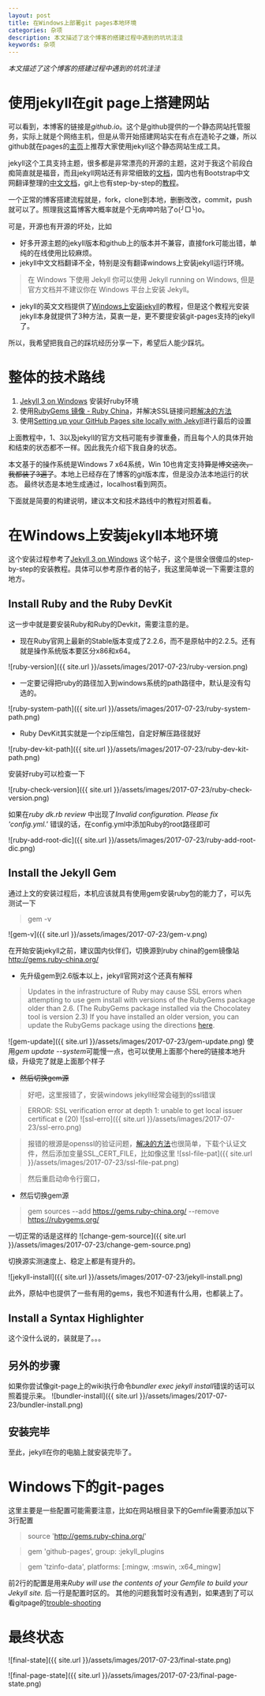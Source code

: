 ```yaml
---
layout: post
title: 在Windows上部署git pages本地环境
categories: 杂项
description: 本文描述了这个博客的搭建过程中遇到的坑坑洼洼
keywords: 杂项
---
```


*本文描述了这个博客的搭建过程中遇到的坑坑洼洼*

# 使用jekyll在git page上搭建网站

可以看到，本博客的链接是*github.io*。这个是github提供的一个静态网站托管服务，实际上就是个网络主机，但是从零开始搭建网站实在有点在造轮子之嫌，所以github就在pages的[主页](https://pages.github.com/)上推荐大家使用jekyll这个静态网站生成工具。

jekyll这个工具支持主题，很多都是非常漂亮的开源的主题，这对于我这个前段白痴简直就是福音，而且jekyll网站还有非常细致的[文档](http://jekyllrb.com/docs/home/)，国内也有Bootstrap中文网翻译整理的[中文文档](http://jekyll.com.cn/)，git上也有step-by-step的[教程](https://help.github.com/articles/using-jekyll-as-a-static-site-generator-with-github-pages/)。

一个正常的博客搭建流程就是，fork，clone到本地，删删改改，commit，push就可以了。照理我这篇博客大概率就是个无病呻吟贴了o(╯□╰)o。

可是，开源也有开源的坏处，比如

- 好多开源主题的jekyll版本和github上的版本并不兼容，直接fork可能出错，单纯的在线使用比较麻烦。
- jekyll中文文档翻译不全，特别是没有翻译windows上安装jekyll运行环境。

> 在 Windows 下使用 Jekyll
你可以使用 Jekyll running on Windows, 但是官方文档并不建议你在 Windows 平台上安装 Jekyll。

- jekyll的英文文档提供了[Windows上安装jekyll](http://jekyllrb.com/docs/windows/)的教程，但是这个教程光安装jekyll本身就提供了3种方法，莫衷一是，更不要提安装git-pages支持的jekyll了。

所以，我希望把我自己的踩坑经历分享一下，希望后人能少踩坑。
# 整体的技术路线
1. [Jekyll 3 on Windows](https://labs.sverrirs.com/jekyll//2-jekyll-gem.html) 安装好ruby环境
2. 使用[RubyGems 镜像 - Ruby China](http://gems.ruby-china.org/)，并解决SSL链接问题[解决的方法](https://gist.github.com/fnichol/867550)
3. 使用[Setting up your GitHub Pages site locally with Jekyll](https://help.github.com/articles/setting-up-your-github-pages-site-locally-with-jekyll/)进行最后的设置

上面教程中，1、3以及jekyll的官方文档可能有步骤重叠，而且每个人的具体开始和结束的状态都不一样。因此我先介绍下我自身的状态。

本文基于的操作系统是Windows 7 x64系统，Win 10也肯定支持~~算是博文这次，我都装了3遍了~~。本地上已经存在了博客的git版本库，但是没办法本地运行的状态。
最终状态是本地生成通过，localhost看到网页。

下面就是简要的构建说明，建议本文和技术路线中的教程对照着看。


# 在Windows上安装jekyll本地环境

这个安装过程参考了[Jekyll 3 on Windows]( https://labs.sverrirs.com/jekyll/) 这个帖子，这个是很全很傻瓜的step-by-step的安装教程。具体可以参考原作者的帖子，我这里简单说一下需要注意的地方。

## Install Ruby and the Ruby DevKit

这一步中就是要安装Ruby和Ruby的Devkit，需要注意的是。
- 现在Ruby官网上最新的Stable版本变成了2.2.6，而不是原帖中的2.2.5。还有就是操作系统版本要区分x86和x64。

![ruby-version]({{ site.url }}/assets/images/2017-07-23/ruby-version.png)

- 一定要记得把ruby的路径加入到windows系统的path路径中，默认是没有勾选的。

![ruby-system-path]({{ site.url }}/assets/images/2017-07-23/ruby-system-path.png)

- Ruby DevKit其实就是一个zip压缩包，自定好解压路径就好

![ruby-dev-kit-path]({{ site.url }}/assets/images/2017-07-23/ruby-dev-kit-path.png)

安装好ruby可以检查一下

![ruby-check-version]({{ site.url }}/assets/images/2017-07-23/ruby-check-version.png)

如果在*ruby dk.rb review* 中出现了*Invalid configuration. Please fix 'config.yml.'* 错误的话，在config.yml中添加Ruby的root路径即可

![ruby-add-root-dic]({{ site.url }}/assets/images/2017-07-23/ruby-add-root-dic.png)

## Install the Jekyll Gem

通过上文的安装过程后，本机应该就具有使用gem安装ruby包的能力了，可以先测试一下
> gem -v

![gem-v]({{ site.url }}/assets/images/2017-07-23/gem-v.png)

在开始安装jekyll之前，建议国内伙伴们，切换源到ruby china的gem镜像站 http://gems.ruby-china.org/

- 先升级gem到2.6版本以上，jekyll官网对这个还真有解释

>Updates in the infrastructure of Ruby may cause SSL errors when attempting to use gem install with versions of the RubyGems package older than 2.6. (The RubyGems package installed via the Chocolatey tool is version 2.3) If you have installed an older version, you can update the RubyGems package using the directions [here](http://guides.rubygems.org/ssl-certificate-update/#installing-using-update-packages).

![gem-update]({{ site.url }}/assets/images/2017-07-23/gem-update.png)
使用*gem update --system*可能慢一点，也可以使用上面那个here的链接本地升级，升级完了就是上面那个样子
- ~~然后切换gem源~~

>好吧，这里报错了，安装windows jekyll经常会碰到的ssl错误

>ERROR:  SSL verification error at depth 1: unable to get local issuer certificat
e (20)
![ssl-erro]({{ site.url }}/assets/images/2017-07-23/ssl-erro.png)

>报错的根源是openssl的验证问题，[解决的方法](https://gist.github.com/fnichol/867550)也很简单，下载个认证文件，然后添加变量SSL_CERT_FILE，比如像这里
>![ssl-file-pat]({{ site.url }}/assets/images/2017-07-23/ssl-file-pat.png)

>然后重启动命令行窗口，

- 然后切换gem源

> gem sources --add https://gems.ruby-china.org/ --remove https://rubygems.org/

一切正常的话是这样的
![change-gem-source]({{ site.url }}/assets/images/2017-07-23/change-gem-source.png)

切换源实测速度上、稳定上都是有提升的。

![jekyll-install]({{ site.url }}/assets/images/2017-07-23/jekyll-install.png)

此外，原帖中也提供了一些有用的gems，我也不知道有什么用，也都装上了。

## Install a Syntax Highlighter

这个没什么说的，装就是了。。。

## 另外的步骤

如果你尝试像git-page上的wiki执行命令*bundler exec jekyll install*错误的话可以照着提示来。
![bundler-install]({{ site.url }}/assets/images/2017-07-23/bundler-install.png)

## 安装完毕

至此，jekyll在你的电脑上就安装完毕了。

# Windows下的git-pages

这里主要是一些配置可能需要注意，比如在网站根目录下的Gemfile需要添加以下3行配置
>source 'http://gems.ruby-china.org/'

>gem 'github-pages', group: :jekyll_plugins

>gem 'tzinfo-data', platforms: [:mingw, :mswin, :x64_mingw]

前2行的配置是用来*Ruby will use the contents of your Gemfile to build your Jekyll site.*
后一行是配置时区的。
其他的问题我暂时没有遇到，如果遇到了可以看gitpage的[trouble-shooting](https://help.github.com/articles/troubleshooting-github-pages-builds/)

# 最终状态


![final-state]({{ site.url }}/assets/images/2017-07-23/final-state.png)

![final-page-state]({{ site.url }}/assets/images/2017-07-23/final-page-state.png)

